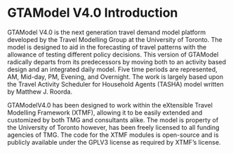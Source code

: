 # GTAModel V4.0 Introduction

GTAModel V4.0 is the next generation travel demand model platform developed by the Travel Modelling Group at the University of Toronto. The model is designed to aid in the forecasting of travel patterns with the allowance of testing different policy decisions. This version of GTAModel radically departs from its predecessors by moving both to an activity based design and an integrated daily model. Five time periods are represented, AM, Mid-day, PM, Evening, and Overnight. The work is largely based upon the Travel Activity Scheduler for Household Agents (TASHA) model written by Matthew J. Roorda.

GTAModelV4.0 has been designed to work within the eXtensible Travel Modelling Framework (XTMF), allowing it to be easily extended and customized by both TMG and consultants alike. The model is property of the University of Toronto however, has been freely licensed to all funding agencies of TMG. The code for the XTMF modules is open-source and is publicly available under the GPLV3 license as required by XTMF’s license.